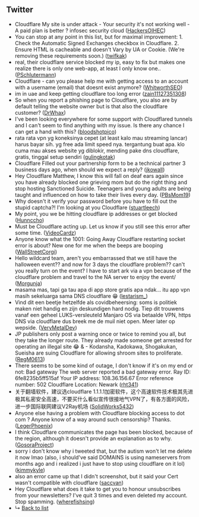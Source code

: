 ## Twitter

- Cloudflare My site is under attack - Your security it's not working well - A paid plan is better ? infosec security cloud ([HackersOIHEC](https://twitter.com/HackersOIHEC/status/1517183000097828865))
- You can stop at any point in this list, but for maximal improvement: 1. Check the Automatic Signed Exchanges checkbox in Cloudflare. 2. Ensure HTML is cacheable and doesn't Vary by UA or Cookie. (We're removing these requirements soon.) ([twifkak](https://twitter.com/twifkak/status/1517223823875006464))
- real, their cloudflare service blocked my ip, easy to fix but makes one realize there is only one web-app, at least I only know one.. ([PSchlutermann](https://twitter.com/PSchlutermann/status/1517167628220993536))
- Cloudflare - can you please help me with getting access to an account with a username (email) that doesnt exist anymore? ([WhitworthSEO](https://twitter.com/WhitworthSEO/status/1517155515129733124))
- im in uae and keep getting cloudflare too long error ([zain11127351308](https://twitter.com/zain11127351308/status/1517117239983591427))
- So when you report a phishing page to Cloudflare, you also are by default telling the website owner but is that also the cloudflare customer? ([DrWhax](https://twitter.com/DrWhax/status/1517141108244897793))
- I've been looking everywhere for some support with Cloudflared tunnels and I can't seem to find anything with my issue. Is there any chance I can get a hand with this? ([bloodshotpico](https://twitter.com/bloodshotpico/status/1517157288523354112))
- rata rata vpn yg koneksinya cepet (at least kalo mau streaming lancar) harus bayar sih. yg free ada limit speed nya. tergantung buat apa. klo cuma mau akses website yg diblokir, mending pake dns cloudflare, gratis, tinggal setup sendiri ([gulingkotak](https://twitter.com/gulingkotak/status/1517147011921096706))
- Cloudflare Filled out your partnership form to be a technical partner 3 business days ago, when should we expect a reply? ([jkowall](https://twitter.com/jkowall/status/1517166583533219840))
- Hey Cloudflare Matthew, I know this will fall on deaf ears again since you have already blocked one grieving mom but do the right thing and stop hosting Sanctioned Suicide. Teenagers and young adults are being taught and influenced on how to take their lives every day. ([PBsMom19](https://twitter.com/PBsMom19/status/1517159936236605441))
- Why doesn't it verify your password before you have to fill out the stupid captcha?! I'm looking at you Cloudflare ([stuartleech](https://twitter.com/stuartleech/status/1517172941758283776))
- My point, you we be hitting cloudflare ip addresses or get blocked ([Hunnccho](https://twitter.com/Hunnccho/status/1517094819033722881))
- Must be Cloudflare acting up. Let us know if you still see this error after some time. ([VideoCardz](https://twitter.com/VideoCardz/status/1517051119779954688))
- Anyone know what the 1001: Going Away Cloudflare restarting socket error is about? New one for me when the beeps are booping ([WallStreetCorgi](https://twitter.com/WallStreetCorgi/status/1516985848524247040))
- Hello wildcard team, aren't you embarrassed that we still have the halloween event?? and now for 3 days the cloudflare problem?? can't you really turn on the event? I have to start ark via a vpn because of the cloudflare problem and travel to the NA server to enjoy the event/ ([Morgunja](https://twitter.com/Morgunja/status/1516946384259362819))
- masama mas, tapi ga tau apa di app store gratis apa ndak... itu app vpn masih sekeluarga sama DNS cloudflare 😁 ([lestarism_](https://twitter.com/lestarism_/status/1516885761194627072))
- Vind dit een beetje hetzelfde als covidbeheersing: soms is politiek maken niet handig en zijn deskundigen hard nodig. Tiep dit trouwens vanaf een geheel LUKS-versleuteld Manjaro OS via betaalde VPN, https DNS via cloudflare dus breek me de muil niet open. Meer later op wepside. ([VeryMetalDev](https://twitter.com/VeryMetalDev/status/1516794156458332163))
- JP publishers only post a warning once or twice to remind you all, but they take the longer route. They already made someone get arrested for operating an illegal site 😂 & - Kodansha, Kadokawa, Shogakukan, Sueisha are suing Cloudflare for allowing shroom sites to proliferate. ([RegM0613](https://twitter.com/RegM0613/status/1516805544665051142))
- There seems to be some kind of outage, I don't know if it's on my end or not: Bad gateway The web server reported a bad gateway error. Ray ID: 6fe8235b5ff515af Your IP address: 108.36.156.67 Error reference number: 502 Cloudflare Location: Newark ([rht341](https://twitter.com/rht341/status/1516503485705076736))
- 关于翻墙软件，建议选cloudflare 1.1.1.1加密软件，这个高速软件技术极其先进 极其私密安全高速，不要买什么看似宣传很接地气VPN了，有各方面的风险，进一步国际联网建议V2Ray机场 ([SolidWorks5432](https://twitter.com/SolidWorks5432/status/1516418424007757831))
- Anyone else having a problem with Cloudflare blocking access to dot com ? Anyone know of a way around such censorship? Thanks. ([LegerPhoenix](https://twitter.com/LegerPhoenix/status/1516583044274130951))
- I think Cloudflare communicates the page has been blocked, because of the region, although it doesn't provide an explanation as to why. ([GosoraProject](https://twitter.com/GosoraProject/status/1516543204799131648))
- sorry i don't know why i tweeted that, but the autism won't let me delete it now lmao (also, i should've said DOMAINS is using nameservers from months ago and i realized i just have to stop using cloudflare on it lol) ([kimmykyle](https://twitter.com/kimmykyle/status/1516466604028084230))
- also an error came up that I didn't screenshot, but it said your Cert wasn't compatible with cloudflare ([saccvan](https://twitter.com/saccvan/status/1516636530265231361))
- Hey Cloudflare what does it take to get you to honour unsubscribes from your newsletters? I've quit 3 times and even deleted my account. Stop spamming. ([wherefishsing](https://twitter.com/wherefishsing/status/1516571948603817984))
- ↳ [Back to list](../people/)
